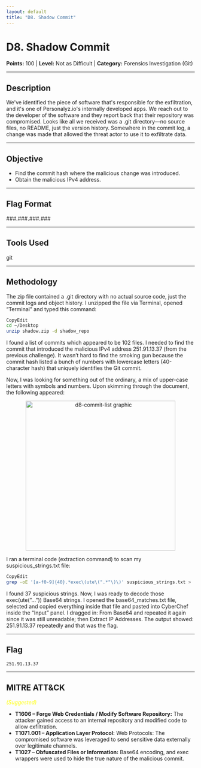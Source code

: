 ```yaml
---
layout: default
title: "D8. Shadow Commit"
---
```


# D8. Shadow Commit

**Points:** 100  | **Level:** Not as Difficult | **Category:** Forensics Investigation (Git)

---

## Description
We've identified the piece of software that's responsible for the exfiltration, and it's one of Personalyz.io's internally developed apps. We reach out to the developer of the software and they report back that their repository was compromised. Looks like all we received was a .git directory—no source files, no README, just the version history. Somewhere in the commit log, a change was made that allowed the threat actor to use it to exfiltrate data.

---

## Objective
-	Find the commit hash where the malicious change was introduced. 
-	Obtain the malicious IPv4 address.

---

## Flag Format
###.###.###.###

---

## Tools Used
git

---

## Methodology
The zip file contained a .git directory with no actual source code, just the commit logs and object history. I unzipped the file via Terminal, opened “Terminal” and typed this command:

```bash
CopyEdit
cd ~/Desktop
unzip shadow.zip -d shadow_repo
```  

I found a list of commits which appeared to be 102 files. I needed to find the commit that introduced the malicious IPv4 address 251.91.13.37 (from the previous challenge). It wasn’t hard to find the smoking gun because the commit hash listed a bunch of numbers with lowercase letters (40-character hash) that uniquely identifies the Git commit. 

Now, I was looking for something out of the ordinary, a mix of upper-case letters with symbols and numbers. Upon skimming through the document, the following appeared:

<p align="center">
  <img src="/2025_wicys_target_ctf/assets/images/d8-commit-list.png" alt="d8-commit-list graphic" width="400">
</p>

I ran a terminal code (extraction command) to scan my suspicious_strings.txt file:

```bash
CopyEdit
grep -oE '[a-f0-9]{40}.*exec\(ute\(".*"\)\)' suspicious_strings.txt >  
```

I found 37 suspicious strings. Now, I was ready to decode those exec(ute(”…”)) Base64 strings. I opened the base64_matches.txt file, selected and copied everything inside that file and pasted into CyberChef inside the “Input” panel. I dragged in: From Base64 and repeated it again since it was still unreadable; then Extract IP Addresses. The output showed: 251.91.13.37 repeatedly and that was the flag.

---

## Flag
`251.91.13.37`  

---

## MITRE ATT&CK
<span style="color:yellow; font-style:italic;">(Suggested)</span>
-	**T1606 – Forge Web Credentials / Modify Software Repository:** The attacker gained access to an internal repository and modified code to allow exfiltration.
-	**T1071.001 – Application Layer Protocol:** Web Protocols: The compromised software was leveraged to send sensitive data externally over legitimate channels.
-	**T1027 – Obfuscated Files or Information:** Base64 encoding, and exec wrappers were used to hide the true nature of the malicious commit.
